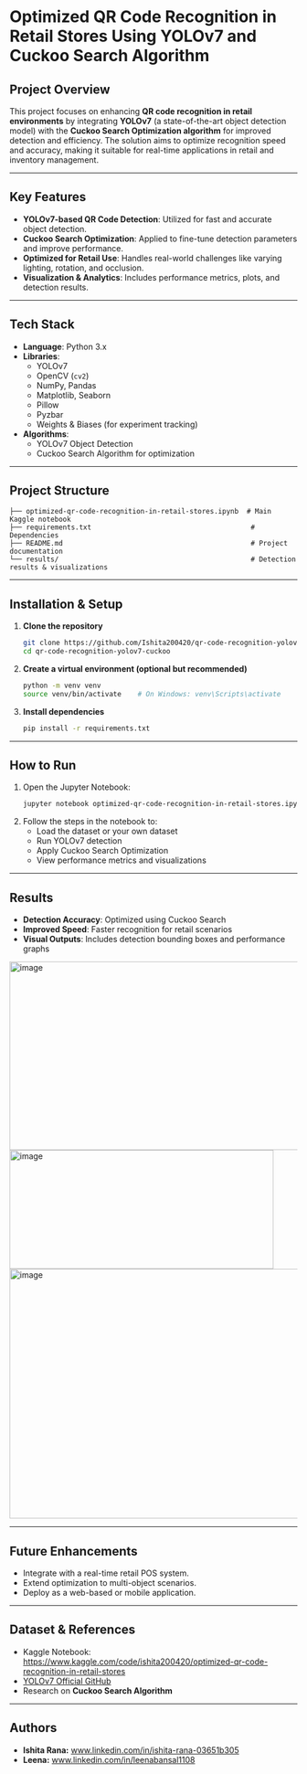 # Optimized QR Code Recognition in Retail Stores Using YOLOv7 and Cuckoo Search Algorithm

## Project Overview
This project focuses on enhancing **QR code recognition in retail environments** by integrating **YOLOv7** (a state-of-the-art object detection model) with the **Cuckoo Search Optimization algorithm** for improved detection and efficiency. The solution aims to optimize recognition speed and accuracy, making it suitable for real-time applications in retail and inventory management.

---

## Key Features
- **YOLOv7-based QR Code Detection**: Utilized for fast and accurate object detection.
- **Cuckoo Search Optimization**: Applied to fine-tune detection parameters and improve performance.
- **Optimized for Retail Use**: Handles real-world challenges like varying lighting, rotation, and occlusion.
- **Visualization & Analytics**: Includes performance metrics, plots, and detection results.

---

## Tech Stack
- **Language**: Python 3.x
- **Libraries**: 
  - YOLOv7
  - OpenCV (`cv2`)
  - NumPy, Pandas
  - Matplotlib, Seaborn
  - Pillow
  - Pyzbar
  - Weights & Biases (for experiment tracking)
- **Algorithms**:
  - YOLOv7 Object Detection
  - Cuckoo Search Algorithm for optimization

---

## Project Structure
```
├── optimized-qr-code-recognition-in-retail-stores.ipynb  # Main Kaggle notebook
├── requirements.txt                                       # Dependencies
├── README.md                                              # Project documentation
└── results/                                               # Detection results & visualizations
```

---

## Installation & Setup
1. **Clone the repository**
   ```bash
   git clone https://github.com/Ishita200420/qr-code-recognition-yolov7-cuckoo.git
   cd qr-code-recognition-yolov7-cuckoo
   ```

2. **Create a virtual environment (optional but recommended)**
   ```bash
   python -m venv venv
   source venv/bin/activate    # On Windows: venv\Scripts\activate
   ```

3. **Install dependencies**
   ```bash
   pip install -r requirements.txt
   ```

---

## How to Run
1. Open the Jupyter Notebook:
   ```bash
   jupyter notebook optimized-qr-code-recognition-in-retail-stores.ipynb
   ```
2. Follow the steps in the notebook to:
   - Load the dataset or your own dataset
   - Run YOLOv7 detection
   - Apply Cuckoo Search Optimization
   - View performance metrics and visualizations

---

## Results
- **Detection Accuracy**: Optimized using Cuckoo Search
- **Improved Speed**: Faster recognition for retail scenarios
- **Visual Outputs**: Includes detection bounding boxes and performance graphs

<img width="829" height="330" alt="image" src="https://github.com/user-attachments/assets/bda4aed4-f813-47b8-af41-8ea635d53f39" />

<img width="462" height="208" alt="image" src="https://github.com/user-attachments/assets/73596d53-b2ad-41a8-a704-f47d3aa5083e" />

<img width="1041" height="437" alt="image" src="https://github.com/user-attachments/assets/47b35bfb-2660-42e1-afd2-cab27b2dacb8" />

---

## Future Enhancements
- Integrate with a real-time retail POS system.
- Extend optimization to multi-object scenarios.
- Deploy as a web-based or mobile application.

---

## Dataset & References
- Kaggle Notebook: https://www.kaggle.com/code/ishita200420/optimized-qr-code-recognition-in-retail-stores
- [YOLOv7 Official GitHub](https://github.com/WongKinYiu/yolov7)
- Research on **Cuckoo Search Algorithm**

---

## Authors
- **Ishita Rana:**
  www.linkedin.com/in/ishita-rana-03651b305
- **Leena:**
  www.linkedin.com/in/leenabansal1108
